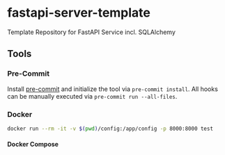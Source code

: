 # fastapi-server-template

Template Repository for FastAPI Service incl. SQLAlchemy

## Tools

### Pre-Commit

Install [pre-commit](https://pre-commit.com) and initialize the tool via `pre-commit install`.
All hooks can be manually executed via `pre-commit run --all-files`.

### Docker

```bash
docker run --rm -it -v $(pwd)/config:/app/config -p 8000:8000 test
```

#### Docker Compose
